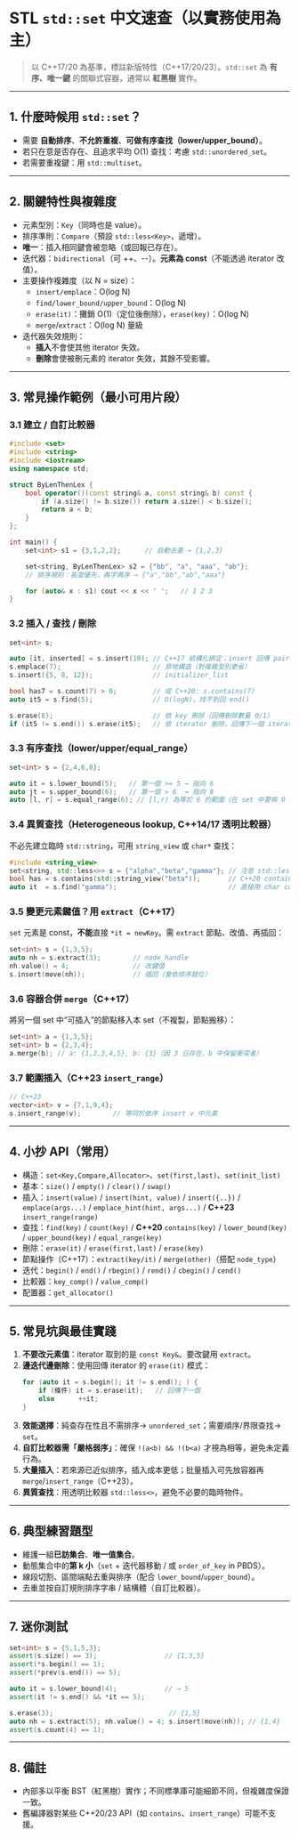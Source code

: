 # STL `std::set` 中文速查（以實務使用為主）

> 以 C++17/20 為基準，標註新版特性（C++17/20/23）。`std::set` 為 **有序、唯一鍵** 的關聯式容器，通常以 **紅黑樹** 實作。

---

## 1. 什麼時候用 `std::set`？
- 需要 **自動排序**、**不允許重複**、**可做有序查找（lower/upper_bound）**。
- 若只在意是否存在、且追求平均 O(1) 查找：考慮 `std::unordered_set`。
- 若需要重複鍵：用 `std::multiset`。

---

## 2. 關鍵特性與複雜度
- 元素型別：`Key`（同時也是 value）。
- 排序準則：`Compare`（預設 `std::less<Key>`，遞增）。
- **唯一**：插入相同鍵會被忽略（或回報已存在）。
- 迭代器：`bidirectional`（可 ++、--）。**元素為 const**（不能透過 iterator 改值）。
- 主要操作複雜度（以 N = size）：
  - `insert/emplace`：O(log N)
  - `find/lower_bound/upper_bound`：O(log N)
  - `erase(it)`：攤銷 O(1)（定位後刪除），`erase(key)`：O(log N)
  - `merge`/`extract`：O(log N) 量級
- 迭代器失效規則：
  - **插入**不會使其他 iterator 失效。
  - **刪除**會使被刪元素的 iterator 失效，其餘不受影響。

---

## 3. 常見操作範例（最小可用片段）

### 3.1 建立 / 自訂比較器
```cpp
#include <set>
#include <string>
#include <iostream>
using namespace std;

struct ByLenThenLex {
    bool operator()(const string& a, const string& b) const {
        if (a.size() != b.size()) return a.size() < b.size();
        return a < b;
    }
};

int main() {
    set<int> s1 = {3,1,2,2};      // 自動去重 → {1,2,3}

    set<string, ByLenThenLex> s2 = {"bb", "a", "aaa", "ab"};
    // 排序規則：長度優先，再字典序 → {"a","bb","ab","aaa"}

    for (auto& x : s1) cout << x << ' ';   // 1 2 3
}
```

### 3.2 插入 / 查找 / 刪除
```cpp
set<int> s;

auto [it, inserted] = s.insert(10); // C++17 結構化綁定；insert 回傳 pair<iterator,bool>
s.emplace(7);                       // 原地構造（對複雜型別更省）
s.insert({5, 8, 12});               // initializer_list

bool has7 = s.count(7) > 0;         // 或 C++20: s.contains(7)
auto it5 = s.find(5);               // O(logN)，找不到回 end()

s.erase(8);                         // 依 key 刪除（回傳刪除數量 0/1）
if (it5 != s.end()) s.erase(it5);   // 依 iterator 刪除，回傳下一個 iterator（C++11 起）
```

### 3.3 有序查找（lower/upper/equal_range）
```cpp
set<int> s = {2,4,6,8};

auto it = s.lower_bound(5);   // 第一個 >= 5 → 指向 6
auto jt = s.upper_bound(6);   // 第一個 > 6  → 指向 8
auto [l, r] = s.equal_range(6); // [l,r) 為等於 6 的範圍（在 set 中要嘛 0 要嘛 1 個）
```

### 3.4 異質查找（Heterogeneous lookup, C++14/17 透明比較器）
不必先建立臨時 `std::string`，可用 `string_view` 或 `char*` 查找：
```cpp
#include <string_view>
set<string, std::less<>> s = {"alpha","beta","gamma"}; // 注意 std::less<> 透明比較器
bool has = s.contains(std::string_view("beta"));       // C++20 contains
auto it  = s.find("gamma");                            // 直接用 char const*
```

### 3.5 變更元素鍵值？用 `extract`（C++17）
`set` 元素是 const，**不能**直接 `*it = newKey`。需 `extract` 節點、改值、再插回：
```cpp
set<int> s = {1,3,5};
auto nh = s.extract(3);        // node_handle
nh.value() = 4;                // 改鍵值
s.insert(move(nh));            // 插回（會依排序就位）
```

### 3.6 容器合併 `merge`（C++17）
將另一個 set 中“可插入”的節點移入本 set（不複製，節點搬移）：
```cpp
set<int> a = {1,3,5};
set<int> b = {2,3,4};
a.merge(b); // a: {1,2,3,4,5}, b: {3}（因 3 已存在，b 中保留衝突者）
```

### 3.7 範圍插入（C++23 `insert_range`）
```cpp
// C++23
vector<int> v = {7,1,9,4};
s.insert_range(v);        // 等同於依序 insert v 中元素
```

---

## 4. 小抄 API（常用）
- 構造：`set<Key,Compare,Allocator>`、`set(first,last)`、`set(init_list)`
- 基本：`size()` / `empty()` / `clear()` / `swap()`
- 插入：`insert(value)` / `insert(hint, value)` / `insert({..})` / `emplace(args...)` / `emplace_hint(hint, args...)` / **C++23** `insert_range(range)`
- 查找：`find(key)` / `count(key)` / **C++20** `contains(key)` / `lower_bound(key)` / `upper_bound(key)` / `equal_range(key)`
- 刪除：`erase(it)` / `erase(first,last)` / `erase(key)`
- 節點操作（C++17）：`extract(key/it)` / `merge(other)`（搭配 `node_type`）
- 迭代：`begin()` / `end()` / `rbegin()` / `rend()` / `cbegin()` / `cend()`
- 比較器：`key_comp()` / `value_comp()`
- 配置器：`get_allocator()`

---

## 5. 常見坑與最佳實踐
1. **不要改元素值**：iterator 取到的是 `const Key&`。要改鍵用 `extract`。
2. **邊迭代邊刪除**：使用回傳 iterator 的 `erase(it)` 模式：
   ```cpp
   for (auto it = s.begin(); it != s.end(); ) {
       if (條件) it = s.erase(it);   // 回傳下一個
       else      ++it;
   }
   ```
3. **效能選擇**：純查存在性且不需排序→ `unordered_set`；需要順序/界限查找→ `set`。
4. **自訂比較器需「嚴格弱序」**：確保 `!(a<b) && !(b<a)` 才視為相等，避免未定義行為。
5. **大量插入**：若來源已近似排序，插入成本更低；批量插入可先放容器再 `merge`/`insert_range`（C++23）。
6. **異質查找**：用透明比較器 `std::less<>`，避免不必要的臨時物件。

---

## 6. 典型練習題型
- 維護一組**已訪集合**、**唯一值集合**。
- 動態集合中的**第 k 小**（`set` + 迭代器移動 / 或 `order_of_key` in PBDS）。
- 線段切割、區間端點去重與排序（配合 `lower_bound`/`upper_bound`）。
- 去重並按自訂規則排序字串 / 結構體（自訂比較器）。

---

## 7. 迷你測試
```cpp
set<int> s = {5,1,5,3};
assert(s.size() == 3);                 // {1,3,5}
assert(*s.begin() == 1);
assert(*prev(s.end()) == 5);

auto it = s.lower_bound(4);            // → 5
assert(it != s.end() && *it == 5);

s.erase(3);                             // {1,5}
auto nh = s.extract(5); nh.value() = 4; s.insert(move(nh)); // {1,4}
assert(s.count(4) == 1);
```

---

## 8. 備註
- 內部多以平衡 BST（紅黑樹）實作；不同標準庫可能細節不同，但複雜度保證一致。
- 舊編譯器對某些 C++20/23 API（如 `contains`、`insert_range`）可能不支援。

